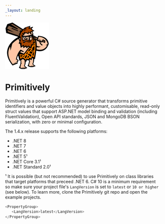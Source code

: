 ```yaml
---
_layout: landing
---
```


![Primitively](images/logo-143x153.png)

# Primitively

Primitively is a powerful C# source generator that transforms primitive identifiers and value objects into highly performant, customisable, read-only struct values that support ASP.NET model binding and validation (including FluentValidation), Open API standards, JSON and MongoDB BSON serialization, with zero or minimal configuration.

The 1.4.x release supports the following platforms:

- .NET 8
- .NET 7
- .NET 6
- .NET 5¹
- .NET Core 3.1¹
- .NET Standard 2.0¹

¹ It is possible (but not recommended) to use Primitively on class libraries that target platforms that preceed .NET 6. C# 10 is a minimum requirement so make sure your project file's `LangVersion` is set to `latest` or `10 or higher` (see below). To learn more, clone the Primitively git repo and open the example projects.

```vs
<PropertyGroup>
   <LangVersion>latest</LangVersion>
</PropertyGroup>
```